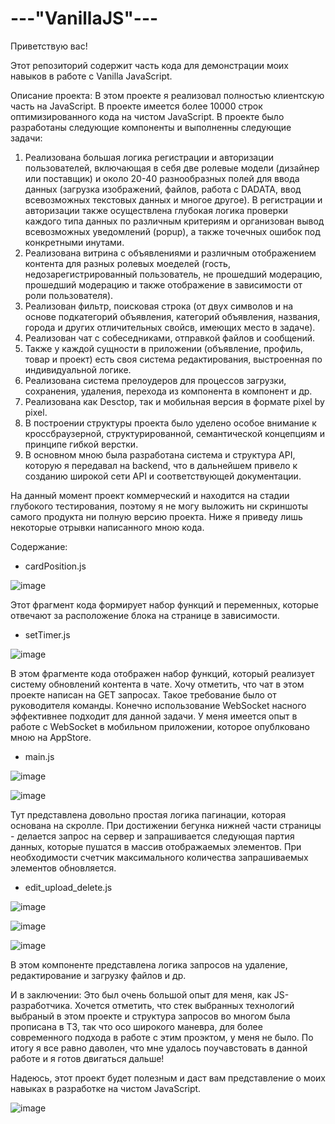 # ---"VanillaJS"---

Приветствую вас!

Этот репозиторий содержит часть кода для демонстрации моих навыков в работе с Vanilla JavaScript.

Описание проекта:
В этом проекте я реализовал полностью клиентскую часть на JavaScript. В проекте имеется более 10000 строк оптимизированного кода на чистом JavaScript. 
В проекте было разработаны следующие компоненты и выполненны следующие задачи:
1. Реализована большая логика регистрации и авторизации пользователей, включающая в себя две ролевые модели (дизайнер или поставщик) и около 20-40 разнообразных полей для ввода данных (загрузка изображений, файлов, работа с DADATA, ввод всевозможных текстовых данных и многое другое). В регистрации и авторизации также осуществлена глубокая логика проверки каждого типа данных по различным критериям и организован вывод всевозможных уведомлений (popup), а также точечных ошибок под конкретными инутами.
2. Реализована витрина с объявлениями и различным отображением контента для разных ролевых моеделей (гость, недозарегистрированный пользователь, не прошедший модерацию, прошедший модерацию и также отображение в зависимости от роли пользователя). 
3. Реализован фильтр, поисковая строка (от двух символов и на основе подкатегорий объявления, категорий объявления, названия, города и других отличительных свойсв, имеющих место в задаче).
4. Реализован чат с собеседниками, отправкой файлов и сообщений. 
5. Также у каждой сущности в приложении (объявление, профиль, товар и проект) есть своя система редактирования, выстроенная по индивидуальной логике.
6. Реализована система прелоудеров для процессов загрузки, сохранения, удаления, перехода из компонента в компонент и др.
7. Реализована как Desctop, так и мобильная версия в формате pixel by pixel.
8. В построении структуры проекта было уделено особое внимание к кроссбраузерной, структурированной, семантической концепциям и принципе гибкой верстки.
9. В основном мною была разработана система и структура API, которую я передавал на backend, что в дальнейшем привело к созданию широкой сети API и соответствующей документации.


На данный момент проект коммерческий и находится на стадии глубокого тестирования, поэтому я не могу выложить ни скриншоты самого продукта ни полную версию проекта.
Ниже я приведу лишь некоторые отрывки написанного мною кода.

Содержание:
- cardPosition.js

![image](https://github.com/user-attachments/assets/5c03ae36-c139-49ff-ad0f-051110eded62)

Этот фрагмент кода формирует набор функций и переменных, которые отвечают за расположение блока на странице в зависимости. 

- setTimer.js

![image](https://github.com/user-attachments/assets/061794d4-a6c2-4543-afd4-d252ed8eb64a)

В этом фрагменте кода отображен набор функций, который реализует систему обновлений контента в чате. Хочу отметить, что чат в этом проекте написан на GET запросах. Такое требование было от руководителя команды. 
Конечно использование WebSocket насного эффективнее подходит для данной задачи. У меня имеется опыт в работе с WebSocket в мобильном приложении, которое  опублковано мною на AppStore.

- main.js

![image](https://github.com/user-attachments/assets/608d36b3-f2f9-4b37-9726-470310fe216d)

![image](https://github.com/user-attachments/assets/f6d86e65-b602-4a3f-ab41-4eb3259e2815)

Тут представлена довольно простая логика пагинации, которая основана на скролле. При достижении бегунка нижней части страницы - делается запрос на сервер и запрашивается следующая партия данных, которые  пушатся в массив отображаемых элементов. При необходимости счетчик максимального количества запрашиваемых элементов обновляется.

- edit_upload_delete.js

![image](https://github.com/user-attachments/assets/4b9e3f27-95ed-42f9-8f87-5c9f87c9c2d2)

![image](https://github.com/user-attachments/assets/e3897268-4e9c-4032-baa7-aebba1e2b59e)

![image](https://github.com/user-attachments/assets/6032bdcf-13a9-4c8d-b84e-ef78e0885230)

В этом компоненте представлена логика запросов на удаление, редактирование и загрузку файлов и др.


И в заключении:
Это был очень большой опыт для меня, как JS-разработчика. Хочется отметить, что стек выбранных технологий выбраный в этом проекте и структура запросов во многом была прописана в ТЗ, так что осо широкого маневра, для более современного подхода в работе с этим проэктом, у меня не было. 
По итогу я все равно даволен, что мне удалось поучавстовать в данной работе и я готов двигаться дальше!

Надеюсь, этот проект будет полезным и даст вам представление о моих навыках в разработке на чистом JavaScript.

![image](https://github.com/Aleksandr-Khokhrin/MyForumApp_react-front/assets/147053338/d1421d97-c486-45f4-b34f-5faede758ca4)
